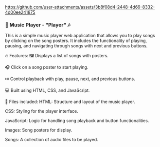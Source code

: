 https://github.com/user-attachments/assets/3b8f08d4-2448-4d69-8332-4d00ee241875


<h3>🎵 Music Player - "Player" 🎶</h3>

This is a simple music player web application that allows you to play songs by clicking on the song posters. It includes the functionality of playing, pausing, and navigating through songs with next and previous buttons.

🔥 Features:
🖼️ Displays a list of songs with posters.

🎧 Click on a song poster to start playing.

⏯️ Control playback with play, pause, next, and previous buttons.

💻 Built using HTML, CSS, and JavaScript.

📁 Files included:
HTML: Structure and layout of the music player.

CSS: Styling for the player interface.

JavaScript: Logic for handling song playback and button functionalities.

Images: Song posters for display.

Songs: A collection of audio files to be played.

